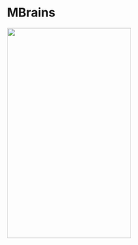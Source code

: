 # MBrains

<img src="https://raw.githubusercontent.com/NailPlay/MBrains/master/MBrains.gif" width="290" height="490" 
caption="Preview application">


